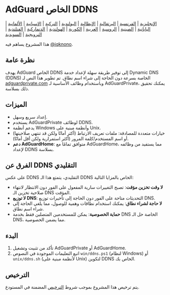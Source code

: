 # AdGuard الخاص DDNS

[الإنجليزية](readme.md) | [الفرنسية](readme.fr.md) | [البرتغالية](readme.pt.md) | [الإيطالية](readme.it.md) | [البولندية](readme.pl.md) | [التركية](readme.tr.md) | [الإسبانية](readme.es.md) | [الألمانية](readme.de.md) | [اليابانية](readme.ja.md) | [الصينية](readme.zh.md) | [الروسية](readme.ru.md) | [العربية](readme.ar.md) | [الكورية](readme.ko.md) | [الهولندية](readme.nl.md) | [الدنماركية](readme.da.md) | [الفنلندية](readme.fi.md) | [النرويجية](readme.no.md) | [السويدية](readme.sv.md)

هذا المشروع يساهم فيه [@jqknono](https://github.com/jqknono).

## نظرة عامة

يهدف AdGuard الخاص DDNS إلى توفير طريقة سهلة لإعداد خدمة Dynamic DNS (DDNS) الخاصة بسرعة دون الحاجة إلى شراء اسم نطاق. تم تطوير هذا النص لـ [adguardprivate.com](https://adguardprivate.com) وباستخدام وظائف الأساسية لـ AdGuardPrivate، يمكنك تحقيق ذلك بسلاسة.

## الميزات

- إعداد سريع وسهل.
- يستخدم AdGuardPrivate لوظائف DDNS.
- يدعم أنظمة Windows وأنظمة مبنية على Unix.
- خيارات متعددة للمصادقة: ملفات تعريف الارتباط (أكثر أمانًا ولكن قد تنتهي صلاحيتها) أو اسم المستخدم/كلمة المرور (أكثر استمرارية ولكن أقل أمانًا).
- **دعم AdGuardHome**: متوافق تمامًا مع AdGuardHome، مما يستفيد من وظائفه لإعداد DDNS بسلاسة.

## الفرق عن DDNS التقليدي

على عكس DDNS التقليدي، يتمتع هذا الـ DDNS الخاص بالمزايا التالية:

- **لا وقت تخزين مؤقت**: تصبح التغييرات سارية المفعول على الفور دون الانتظار لانتهاء صلاحية تخزين الـ DNS المؤقت.
- **لا توزيع DNS**: التحديثات متاحة على الفور دون الحاجة إلى تأخيرات توزيع DNS.
- **لا حاجة لشراء نطاق**: يمكنك استخدام نطاقات وهمية للوصول، مما يلغي الحاجة إلى شراء اسم نطاق.
- **حماية الخصوصية**: يمكن للمستخدمين المتصلين فقط بخدمة DNS الخاصة حل الـ DNS، مما يضمن الخصوصية.

## البدء

1. تأكد من تثبيت وتشغيل AdGuardPrivate أو AdGuardHome.
2. اتبع التعليمات الموجودة في النصوص `win/ddns.ps1` (لنظام Windows) أو `unix/ddns.sh` (لأنظمة مبنية على Unix) لتكوين DDNS الخاص بك.

## الترخيص

يتم ترخيص هذا المشروع بموجب شروط [الترخيص](LICENSE) المضمنة في المستودع.